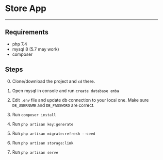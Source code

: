 # Store App

<hr>

## Requirements

- php 7.4
- mysql 8 (5.7 may work)
- composer

## Steps

0. Clone/download the project and `cd` there.

1. Open mysql in console and run `create database emba`

2. Edit `.env` file and update db connection to your local one. Make sure `DB_USERNAME`
   and `DB_PASSWORD` are correct.

3. Run `composer install`
4. Run `php artisan key:generate`
5. Run `php artisan migrate:refresh --seed`
6. Run `php artisan storage:link`
7. Run `php artisan serve`
